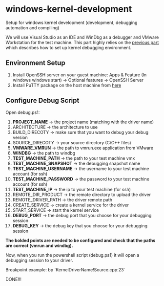 # windows-kernel-development
Setup for windows kernel development (development, debugging automation and compiling)

We will use Visual Studio as an IDE and WinDbg as a debugger and VMware Workstation for the test machine. This part highly relies on the [previous part](https://github.com/Rhydon1337/windows-kernel-debugging) which describes how to set up kernel debugging environment.

## Environment Setup

1. Install OpenSSH server on your guest machine: Apps & Feature (In windows windows start) -> Optional features -> OpenSSH Server
2. Install PuTTY package on the host machine from [here](https://www.putty.org/)

## Configure Debug Script

Open debug.ps1:

1. **PROJECT_NAME** -> the project name (matching with the driver name)
2. ARCHITECTURE -> the architecture to use
3. BUILD_DIRECOTY -> make sure that you want to debug your debug version
4. SOURCE_DIRECOTY -> your source directory (C\C++ files)
5. **VMWARE_VMRUN** -> the path to vmrun.exe application from VMware
6. **WINDBG** -> the path to windbg
7. **TEST_MACHINE_PATH** -> the path to your test machine vmx
8. **TEST_MACHINE_SNAPSHOT** -> the debugging snapshot name
9. **TEST_MACHINE_USERNAME** -> the username to your test machine account (for ssh)
10. **TEST_MACHINE_PASSWORD** -> the password to your test machine account (for ssh)
11. **TEST_MACHINE_IP** -> the ip to your test machine (for ssh)
12. REMOTE_DIR_PRODUCT -> the remote directory to upload the driver
13. REMOTE_DRIVER_PATH -> the driver remote path
14. CREATE_SERVICE -> create a kernel service for the driver
15. START_SERVICE -> start the kernel service
16. **DEBUG_PORT** -> the debug port that you choose for your debugging session
17. **DEBUG_KEY** -> the debug key that you choose for your debugging session

**The bolded points are needed to be configured and check that the paths are correct (vmrun and windbg).**

Now, when you run the powershell script (debug.ps1) it will open a debugging session to your driver.

Breakpoint example: bp \`KernelDriverName!Source.cpp:23\`

DONE!!!
